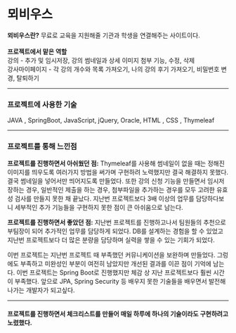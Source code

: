# 뫼비우스
<div>
  <strong>뫼비우스란?</strong>
  <span>무료로 교육을 지원해줄 기관과 학생을 연결해주는 사이트이다.</span>
</div>
<br/>
<div><strong>프로젝트에서 맡은 역할</strong></div>
<div> 강의 - 추가 및 임시저장, 강의 썸네일과 상세 이미지 첨부 기능, 수정, 삭제</div>
<div> 강사마이페이지 - 각 강의 개수와 목록 가져오기, 나의 강의 후기 가져오기, 비밀번호 변경, 탈퇴하기</div>

***

### 프로젝트에 사용한 기술
JAVA , SpringBoot, JavaScript, jQuery, Oracle, HTML , CSS , Thymeleaf

***

### 프로젝트를 통해 느낀점


<strong>프로젝트를 진행하면서 아쉬웠던 점:</strong>
Thymeleaf를 사용해 썸네일이 없을 때는 정해진 이미지를 띄우도록 여러가지 방법을 써가며 구현하려 노력했지만 결국 해결하지 못했다. 결국 썸네일을 넣어서만 띄어지도록 만들었다. 또한 강의 신청 기능을 만들면서 임시저장하는 경우, 일반적인 제출을 하는 경우, 첨부파일을 추가하는 경우를 모두 고려한 유효성 검사를 만들지 못한 채 끝났다. 지난번 프로젝트보다 3배 이상의 업무를 담당하다보니 세부적인 추가 기능들을 구현하지 못한 점이 큰 아쉬움으로 남는다.  


<strong>프로젝트를 진행하면서 좋았던 점:</strong>
지난번 프로젝트를 진행하고나서 팀원들의 추천으로 부팀장이 되어 추가적인 업무를 담당하게 되었다. DB를 설계하는 경험을 할 수 있었고 지난번 프로젝트보다 더 많은 분량을 담당하며 실력을 쌓을 수 있는 기회가 되었다. 


이번 프로젝트는 지난번 프로젝트 때 부족했던 커뮤니케이션을 보완하며 만들었다. 그렁에도 부족하고 미완성인 부분이 여전히 남았지만 개선된 결과를 이끈 점이 기억에 남는다. 이번 프로젝트는 Spring Boot로 진행했지만 체감 상 지난 프로젝트보다 훨씬 시간이 부족했다. 앞으로 JPA, Spring Security 등 배우지 못한 기술들을 배우면서 발전해나가는 개발자가 되고싶다.

***
#### 프로젝트를 진행하면서 체크리스트를 만들어 매일 하루에 하나의 기술이라도 구현하려고 노렸했다.

